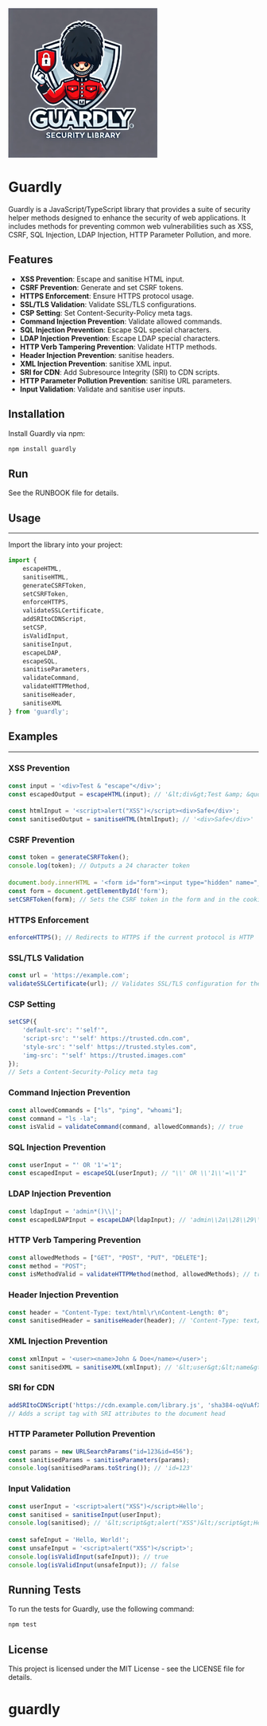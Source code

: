 <img src="https://github.com/garethslinn/guardly-img/blob/main/guardly.png" alt="Guardly Logo" width="300px" />

# Guardly
Guardly is a JavaScript/TypeScript library that provides a suite of security helper methods designed to enhance the security of web applications. It includes methods for preventing common web vulnerabilities such as XSS, CSRF, SQL Injection, LDAP Injection, HTTP Parameter Pollution, and more.

## Features

- **XSS Prevention**: Escape and sanitise HTML input.
- **CSRF Prevention**: Generate and set CSRF tokens.
- **HTTPS Enforcement**: Ensure HTTPS protocol usage.
- **SSL/TLS Validation**: Validate SSL/TLS configurations.
- **CSP Setting**: Set Content-Security-Policy meta tags.
- **Command Injection Prevention**: Validate allowed commands.
- **SQL Injection Prevention**: Escape SQL special characters.
- **LDAP Injection Prevention**: Escape LDAP special characters.
- **HTTP Verb Tampering Prevention**: Validate HTTP methods.
- **Header Injection Prevention**: sanitise headers.
- **XML Injection Prevention**: sanitise XML input.
- **SRI for CDN**: Add Subresource Integrity (SRI) to CDN scripts.
- **HTTP Parameter Pollution Prevention**: sanitise URL parameters.
- **Input Validation**: Validate and sanitise user inputs.

## Installation
Install Guardly via npm:

```bash
npm install guardly
```

## Run
See the RUNBOOK file for details.

## Usage
***
Import the library into your project:

```javascript
import {
    escapeHTML,
    sanitiseHTML,
    generateCSRFToken,
    setCSRFToken,
    enforceHTTPS,
    validateSSLCertificate,
    addSRItoCDNScript,
    setCSP,
    isValidInput,
    sanitiseInput,
    escapeLDAP,
    escapeSQL,
    sanitiseParameters,
    validateCommand,
    validateHTTPMethod,
    sanitiseHeader,
    sanitiseXML
} from 'guardly';
```

## Examples
***

### XSS Prevention

```javascript
const input = '<div>Test & "escape"</div>';
const escapedOutput = escapeHTML(input); // '&lt;div&gt;Test &amp; &quot;escape&quot;&lt;/div&gt;'

const htmlInput = '<script>alert("XSS")</script><div>Safe</div>';
const sanitisedOutput = sanitiseHTML(htmlInput); // '<div>Safe</div>'
```

### CSRF Prevention

```javascript
const token = generateCSRFToken();
console.log(token); // Outputs a 24 character token

document.body.innerHTML = '<form id="form"><input type="hidden" name="_csrf" value=""></form>';
const form = document.getElementById('form');
setCSRFToken(form); // Sets the CSRF token in the form and in the cookie
```

### HTTPS Enforcement
```javascript
enforceHTTPS(); // Redirects to HTTPS if the current protocol is HTTP
```

### SSL/TLS Validation
```javascript
const url = 'https://example.com';
validateSSLCertificate(url); // Validates SSL/TLS configuration for the provided URL
```

### CSP Setting
```javascript
setCSP({
    'default-src': "'self'",
    'script-src': "'self' https://trusted.cdn.com",
    'style-src': "'self' https://trusted.styles.com",
    'img-src': "'self' https://trusted.images.com"
});
// Sets a Content-Security-Policy meta tag
```

### Command Injection Prevention
```javascript
const allowedCommands = ["ls", "ping", "whoami"];
const command = "ls -la";
const isValid = validateCommand(command, allowedCommands); // true
```

### SQL Injection Prevention
```javascript
const userInput = "' OR '1'='1";
const escapedInput = escapeSQL(userInput); // "\\' OR \\'1\\'=\\'1"
```

### LDAP Injection Prevention
```javascript
const ldapInput = 'admin*()\\|';
const escapedLDAPInput = escapeLDAP(ldapInput); // 'admin\\2a\\28\\29\\5c\\7c'
```

### HTTP Verb Tampering Prevention
```javascript
const allowedMethods = ["GET", "POST", "PUT", "DELETE"];
const method = "POST";
const isMethodValid = validateHTTPMethod(method, allowedMethods); // true
```

### Header Injection Prevention
```javascript
const header = "Content-Type: text/html\r\nContent-Length: 0";
const sanitisedHeader = sanitiseHeader(header); // 'Content-Type: text/htmlContent-Length: 0'
```

### XML Injection Prevention
```javascript
const xmlInput = '<user><name>John & Doe</name></user>';
const sanitisedXML = sanitiseXML(xmlInput); // '&lt;user&gt;&lt;name&gt;John &amp; Doe&lt;/name&gt;&lt;/user&gt;'
```

### SRI for CDN
```javascript
addSRItoCDNScript('https://cdn.example.com/library.js', 'sha384-oqVuAfXRKap7fdgcCY5uykM6+R9GqQ8K/ux5J3t3PEaNYCpAnG5P1FZCOm/S6Sni');
// Adds a script tag with SRI attributes to the document head
```

### HTTP Parameter Pollution Prevention
```javascript
const params = new URLSearchParams("id=123&id=456");
const sanitisedParams = sanitiseParameters(params);
console.log(sanitisedParams.toString()); // 'id=123'
```

### Input Validation
```javascript
const userInput = '<script>alert("XSS")</script>Hello';
const sanitised = sanitiseInput(userInput);
console.log(sanitised); // '&lt;script&gt;alert("XSS")&lt;/script&gt;Hello'

const safeInput = 'Hello, World!';
const unsafeInput = '<script>alert("XSS")</script>';
console.log(isValidInput(safeInput)); // true
console.log(isValidInput(unsafeInput)); // false
```

## Running Tests
To run the tests for Guardly, use the following command:

```bash
npm test
```

## License
This project is licensed under the MIT License - see the LICENSE file for details.

# guardly
